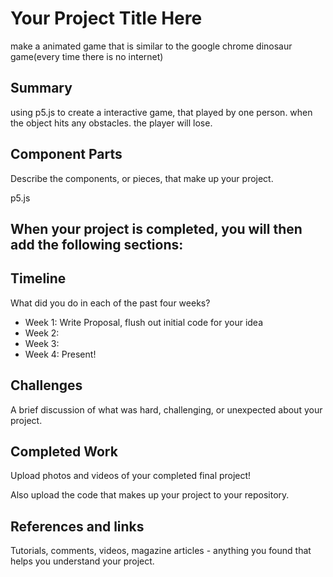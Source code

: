 # Your Project Title Here

make a animated game that is similar to the google chrome dinosaur game(every time there is no internet)

## Summary

using p5.js to create a interactive game, that played by one person. when the object hits any obstacles. the player will lose.

## Component Parts

Describe the components, or pieces, that make up your project.

p5.js

## When your project is completed, you will then add the following sections:

## Timeline

What did you do in each of the past four weeks?

- Week 1: Write Proposal, flush out initial code for your idea
- Week 2:
- Week 3:
- Week 4: Present!
 
## Challenges

A brief discussion of what was hard, challenging, or unexpected about your project.

## Completed Work

Upload photos and videos of your completed final project!

Also upload the code that makes up your project to your repository.

## References and links

Tutorials, comments, videos, magazine articles - anything you found that helps you understand your project.

